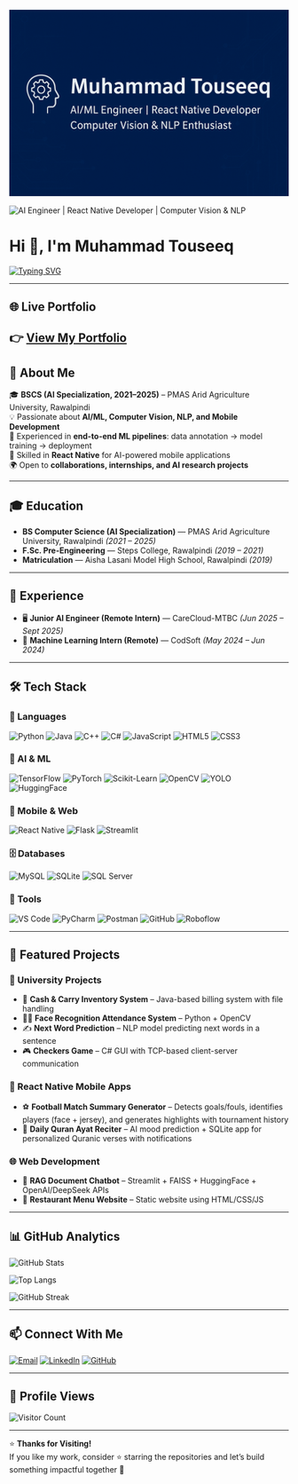 <!-- Banner -->
![Muhammad Touseeq Banner](banner.png)

![AI Engineer | React Native Developer | Computer Vision & NLP](https://img.shields.io/badge/AI%2FML-Engineer-blueviolet?style=for-the-badge&logo=python&logoColor=white)

# Hi 👋, I'm Muhammad Touseeq  

[![Typing SVG](https://readme-typing-svg.herokuapp.com?font=Fira+Code&size=22&pause=1000&color=2F81F7&width=600&lines=AI%2FML+Engineer;React+Native+Developer;Computer+Vision+%7C+NLP+Enthusiast;Always+Learning+%26+Building+Impactful+AI+🚀)](https://git.io/typing-svg)  

---
## 🌐 Live Portfolio  
👉 [View My Portfolio](https://touseeq20.github.io/MyPortfolio/)  
---

## 🚀 About Me
🎓 **BSCS (AI Specialization, 2021–2025)** – PMAS Arid Agriculture University, Rawalpindi  
💡 Passionate about **AI/ML, Computer Vision, NLP, and Mobile Development**  
🔬 Experienced in **end-to-end ML pipelines**: data annotation → model training → deployment  
📱 Skilled in **React Native** for AI-powered mobile applications  
🌍 Open to **collaborations, internships, and AI research projects**  

---

## 🎓 Education
- **BS Computer Science (AI Specialization)** — PMAS Arid Agriculture University, Rawalpindi *(2021 – 2025)*  
- **F.Sc. Pre-Engineering** — Steps College, Rawalpindi *(2019 – 2021)*  
- **Matriculation** — Aisha Lasani Model High School, Rawalpindi *(2019)*  

---

## 💼 Experience
- 🖥️ **Junior AI Engineer (Remote Intern)** — CareCloud-MTBC *(Jun 2025 – Sept 2025)*  
- 🤖 **Machine Learning Intern (Remote)** — CodSoft *(May 2024 – Jun 2024)*  

---

## 🛠️ Tech Stack

### 🚀 Languages
![Python](https://img.shields.io/badge/Python-3776AB?style=flat&logo=python&logoColor=white)
![Java](https://img.shields.io/badge/Java-ED8B00?style=flat&logo=openjdk&logoColor=white)
![C++](https://img.shields.io/badge/C%2B%2B-00599C?style=flat&logo=cplusplus&logoColor=white)
![C#](https://img.shields.io/badge/C%23-239120?style=flat&logo=c-sharp&logoColor=white)
![JavaScript](https://img.shields.io/badge/JavaScript-F7DF1E?style=flat&logo=javascript&logoColor=black)
![HTML5](https://img.shields.io/badge/HTML5-E34F26?style=flat&logo=html5&logoColor=white)
![CSS3](https://img.shields.io/badge/CSS3-1572B6?style=flat&logo=css3&logoColor=white)

### 🤖 AI & ML
![TensorFlow](https://img.shields.io/badge/TensorFlow-FF6F00?style=flat&logo=tensorflow&logoColor=white)
![PyTorch](https://img.shields.io/badge/PyTorch-EE4C2C?style=flat&logo=pytorch&logoColor=white)
![Scikit-Learn](https://img.shields.io/badge/Scikit--Learn-F7931E?style=flat&logo=scikitlearn&logoColor=white)
![OpenCV](https://img.shields.io/badge/OpenCV-5C3EE8?style=flat&logo=opencv&logoColor=white)
![YOLO](https://img.shields.io/badge/YOLO-00FFFF?style=flat&logo=yolo&logoColor=black)
![HuggingFace](https://img.shields.io/badge/HuggingFace-FCC72C?style=flat&logo=huggingface&logoColor=black)

### 📱 Mobile & Web
![React Native](https://img.shields.io/badge/React_Native-20232A?style=flat&logo=react&logoColor=61DAFB)
![Flask](https://img.shields.io/badge/Flask-000000?style=flat&logo=flask&logoColor=white)
![Streamlit](https://img.shields.io/badge/Streamlit-FF4B4B?style=flat&logo=streamlit&logoColor=white)

### 🗄️ Databases
![MySQL](https://img.shields.io/badge/MySQL-005C84?style=flat&logo=mysql&logoColor=white)
![SQLite](https://img.shields.io/badge/SQLite-003B57?style=flat&logo=sqlite&logoColor=white)
![SQL Server](https://img.shields.io/badge/SQL%20Server-CC2927?style=flat&logo=microsoftsqlserver&logoColor=white)

### 🧰 Tools
![VS Code](https://img.shields.io/badge/VS%20Code-007ACC?style=flat&logo=visualstudiocode&logoColor=white)
![PyCharm](https://img.shields.io/badge/PyCharm-000000?style=flat&logo=pycharm&logoColor=white)
![Postman](https://img.shields.io/badge/Postman-FF6C37?style=flat&logo=postman&logoColor=white)
![GitHub](https://img.shields.io/badge/GitHub-181717?style=flat&logo=github&logoColor=white)
![Roboflow](https://img.shields.io/badge/Roboflow-00C853?style=flat&logo=roboflow&logoColor=white)

---

## 📂 Featured Projects

### 🎯 University Projects
- 🛒 **Cash & Carry Inventory System** – Java-based billing system with file handling  
- 🧑‍💻 **Face Recognition Attendance System** – Python + OpenCV  
- ✍️ **Next Word Prediction** – NLP model predicting next words in a sentence  
- 🎮 **Checkers Game** – C# GUI with TCP-based client-server communication  

### 📱 React Native Mobile Apps
- ⚽ **Football Match Summary Generator** – Detects goals/fouls, identifies players (face + jersey), and generates highlights with tournament history  
- 📖 **Daily Quran Ayat Reciter** – AI mood prediction + SQLite app for personalized Quranic verses with notifications  

### 🌐 Web Development
- 🤖 **RAG Document Chatbot** – Streamlit + FAISS + HuggingFace + OpenAI/DeepSeek APIs  
- 🍴 **Restaurant Menu Website** – Static website using HTML/CSS/JS  

---

## 📊 GitHub Analytics
![GitHub Stats](https://github-readme-stats.vercel.app/api?username=Touseeq20&show_icons=true&theme=tokyonight)  

![Top Langs](https://github-readme-stats.vercel.app/api/top-langs/?username=Touseeq20\&layout=compact\&theme=radical)

![GitHub Streak](https://github-readme-streak-stats.herokuapp.com/?user=Touseeq20&theme=tokyonight)  

---

## 📫 Connect With Me
[![Email](https://img.shields.io/badge/Email-D14836?style=flat&logo=gmail&logoColor=white)](mailto:mtouseeq20@gmail.com)
[![LinkedIn](https://img.shields.io/badge/LinkedIn-0077B5?style=flat&logo=linkedin&logoColor=white)](https://www.linkedin.com/in/muhammad-touseeq-ai)
[![GitHub](https://img.shields.io/badge/GitHub-181717?style=flat&logo=github&logoColor=white)](https://github.com/Touseeq20)

---

## 👀 Profile Views
![Visitor Count](https://komarev.com/ghpvc/?username=Touseeq20&style=flat&color=blue)

---

⭐ **Thanks for Visiting!**  
If you like my work, consider ⭐ starring the repositories and let’s build something impactful together 🚀  
